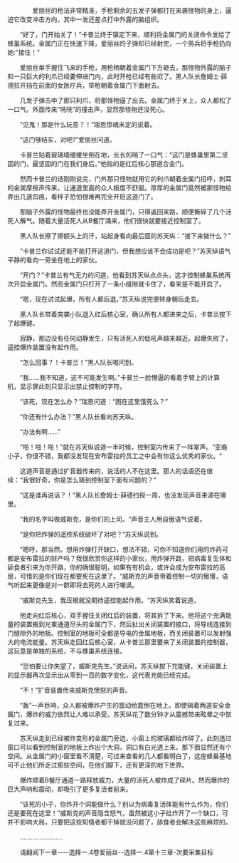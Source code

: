 <div class="read-content j_readContent" id="">
                <p>　　　　爱丽丝的枪法非常精准，手枪剩余的五发子弹都打在来袭怪物的身上，逼迫它改变冲击方向，其中一发还差点打中外露的脑组织。<p>　　“好了，门开始关了！”卡普兰终于镇定下来，顺利将金属门的关闭命令发给了蜂巢系统。金属门正在快速下降，爱丽丝的子弹却已经射完，一个男兵将手枪扔向她:”接住！”<p>　　爱丽丝单手握住飞来的手枪，用枪柄朝着金属门下方砸去，那怪物外露的脑子和一只巨大的利爪已经要伸进门内，此时开枪已经有些迟了。黑人队长詹姆士·薛德拉开挡在前面的女医疗兵，举枪朝着金属门下面射去。<p>　　几发子弹击中了那只利爪，将那怪物逼了出去。金属门终于关上，众人都松了一口气。外面传来“咣咣”的撞击声，显然那怪物还没死心。<p>　　“见鬼！那是什么玩意？！”瑞恩惊魂未定的说着。<p>　　“这门够结实，对吧?”爱丽丝问道。<p>　　卡普兰贴着玻璃墙缓缓坐倒在地，长长的喘了一口气：“这门是蜂巢里第二坚固的门，最坚固的门在我们身后。”他指的是红后核心那道合金门。<p>　　然而卡普兰的话刚刚说完，门外那只怪物就用它的利爪朝着金属门招呼，刺耳的金属摩擦声传来，让通道里面的众人极度不舒服。厚厚的金属门竟然被那怪物给弄出几道凹痕，看样子恐怕很难再完全开启这道门了。<p>　　那脑子外露的怪物最终也没能弄开金属门，只得返回来路，顺便撕碎了几个活死人解气。随着大量活死人从B餐厅涌来，他们很快就要接近控制室了。<p>　　黑人队长擦了擦额头上的汗，站起身看向最后面的苏天纵：“接下来做什么？”<p>　　“卡普兰你试试还能不能打开这道门，但我想应该不会成功是吧？”苏天纵语气平静的看向一旁坐在地上的家伙。<p>　　“开门？”卡普兰有气无力的问道，他看到苏天纵点点头，这才控制蜂巢系统再次开启金属门。然而金属门只打开了一条小缝隙就卡住了，看来是不能开启了。<p>　　“嗯，现在试试起爆，所有人都后退。”苏天纵说完便转身朝后走去。<p>　　黑人队长带着突袭小队退入红后核心室，确认所有人都进来之后，卡普兰按下了起爆键。<p>　　寂静，那边没有任何动静发生，只有活死人的低吼声越来越近。起爆失败了，遥控爆炸装置没有起作用。<p>　　“怎么回事？！卡普兰！”黑人队长喝问到。<p>　　“我……我不知道，这不可能发生啊。”卡普兰一脸懵逼的看着手臂上的计算机，显示屏此刻只显示出禁止控制的字符。<p>　　“该死，现在怎么办？”瑞恩问道：“困在这里饿死么？”<p>　　“你还有什么办法？”黑人队长看向苏天纵。<p>　　“办法有啊……”<p>　　“啪！啪！啪！”就在苏天纵说道一半时候，控制室内传来了一阵掌声。“亚裔小子，你很不错，我都没发现在安布雷拉的员工之中会有你这么优秀的家伙。“<p>　　这道声音是通过扩音器传来的，说活的人不在这里。那人的话语还在继续：“我很好奇，你是怎么猜到控制室下面有问题的？“<p>　　“这是谁再说话？！“黑人队长詹姆士·薛德扫视一周，也没发现声音来源在哪里。<p>　　“我的名字叫做威斯克，是你们的上司。“声音主人用自傲语气说着。<p>　　“是你把炸弹的遥控系统破坏了对吧？“苏天纵说到。<p>　　“嗯哼，那当然。想用炸弹打开缺口，想法不错，可你不知道你们用的炸药可都是安布雷拉的财产吗？我很欣赏你这样的小家伙，用炸弹开路，把病毒复生体和舔食者引来为你开路，你的确很聪明，如果有有机会，或许会成为安布雷拉的高层，可惜的是你们现在都要死在这里了。“威斯克的声音带着控制一切的傲慢，语气听起来更像是对一群即将去死的人进行嘲讽。<p>　　“威斯克先生，我压根就没期待遥控能起作用。“苏天纵笑着说道。<p>　　他走向红后核心，双手握住关闭红后的装置，将其拆了下来。他将这个充满能量的装置搬到光束通道尽头的金属门下，然后扯出关闭装置的接口，将导线连接到门缝隙外的地板。控制室的地板可全都是导电的金属地板，而关闭装置可以发射强大的电流能量。苏天纵走回红后核心室，从卡普兰那里要来了关闭装置的控制器，这玩意是单独的系统，不与蜂巢系统连接。<p>　　“恐怕要让你失望了，威斯克先生。”说话间，苏天纵按下充能键，关闭装置上的显示器再次显示出从零到一百的数字变化，这代表充能已经完成。<p>　　“不！”扩音装置传来威斯克愤怒的声音。<p>　　“轰”一声巨响，众人都被爆炸产生的震动给震倒在地上。即使隔着两道安全金属门，爆炸的威力依然让人难以承受。苏天纵花了数分钟才从震撼带来眩晕之中恢复过来。<p>　　苏天纵走到已经被炸变形的金属门旁边，小窗上的玻璃都给炸碎了。此刻透过窗口可以看到控制室的地板上炸出个大洞，洞口有白光透上来。那下面显然还有个空间。从金属门的小窗里看不清楚，可过来查看的几人都看明白了，这座蜂巢基地可不止他们所走过那些空间，在他们脚下，还有更深的地下世界。<p>　　爆炸顺着B餐厅通道一路释放威力，大量的活死人被炸成了碎片。然而爆炸的巨大声响和震动，却吸引了更多复活者前来。<p>　　“该死的小子，你炸开个洞能做什么？别以为病毒复活体能有什么作为，你们还是要死在这里！”威斯克的声音隐含怒气，虽然被这小子给炸开了一个缺口，可并不影响大局，只要把这些知情者都干掉就没问题了，舔食者会解决这些麻烦的。<p>　　……………………<p>　　请翻阅下一章----选择一.4卷爱丽丝--选择一.4第十三章-次要采集目标<p> 
            </div>